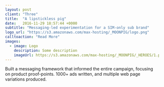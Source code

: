 ```yaml
---
layout: post
client: "Three"
title:  "A lipstickless pig"
date:   2016-11-29 18:57:44 +0000
subtitle: "Messaging-led experimentation for a SIM-only sub brand"
logo_url: "https://s3.amazonaws.com/max-hosting/_MOONPIG/logo.png"
calltoaction: "Read More"
images:
  - image: Logo
    description: Some description
    imageUrl: https://s3.amazonaws.com/max-hosting/_MOONPIG/_HEROES/1.png
---
```


Built a messaging framework that informed the entire campaign, focusing on product proof-points. 1000+ ads written, and multiple web page variations produced.
